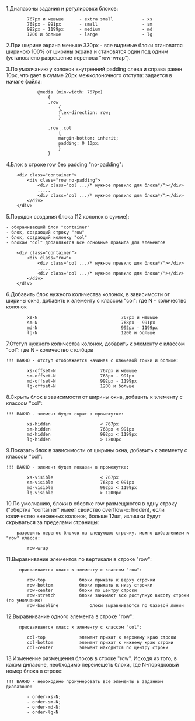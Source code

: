 ﻿1.Диапазоны задания и регулировки блоков:

			767px и мешьше		- extra small		    - xs
			768px - 991px		- small					- sm
			992px - 1199px		- medium				- md
			1200 и больше		- large					- lg

2.При ширине экрана меньше 330px - все видимые блоки становятся шириною 100% от ширины экрана и становятся один под одним (установлено разрешение переноса "row-wrap").

3.По умолчанию у колонок внутренний padding слева и справа равен 10px, что дает в сумме 20px межколоночного отступа:
	задается в начале файла:

				@media (min-width: 767px)
					{
					.row
						{
						flex-direction: row;
						}

					.row .col
						{
						margin-bottom: inherit;
						padding: 0 10px;
						}
					}

4.Блок в строке row без padding "no-padding":

		<div class="container">
			<div class="row no-padding">
				<div class="col .../* нужное правило для блока*/"></div>
				.....
				<div class="col .../* нужное правило для блока*/"></div>
			</div>
		</div>

5.Порядок создания блока (12 колонок в сумме):

	- оборачивающий блок "container"
	- блок, создающий строку "row"
	- блок, создающий колонку "col"
	- блокам "col" добавляются все основные правила для элементов

		<div class="container">
			<div class="row">
				<div class="col .../* нужное правило для блока*/"></div>
				.....
				<div class="col .../* нужное правило для блока*/"></div>
			</div>
		</div>

6.Добавить блок нужного количества колонок, в зависимости от ширины окна, добавить к элементу с классом "col":
	где N - количество колонок

			xs-N 								767px и мешьше
			sm-N 								768px - 991px
			md-N 								992px - 1199px
			lg-N 								1200 и больше

7.Отступ нужного количества колонок, добавить к элементу с классом "col":
	где N - количество столбцов

	!!! ВАЖНО - отступ отображается начиная с ключевой точки и больше:

			xs-offset-N 				767px и мешьше
			sm-offset-N 				768px - 991px
			md-offset-N 				992px - 1199px
			lg-offset-N 				1200 и больше

8.Скрыть блок в зависимости от ширины окна, добавить к элементу с классом "col":

	!!! ВАЖНО - элемент будет скрыт в промежутке:

			xs-hidden 					< 767px
			sm-hidden 					768px < 991px
			md-hidden 					992px < 1199px
			lg-hidden 					> 1200px

9.Показать блок в зависимости от ширины окна, добавить к элементу с классом "col":

	!!! ВАЖНО - элемент будет показан в промежутке:

			xs-visible 					< 767px
			sm-visible 					768px < 991px
			md-visible 					992px < 1199px
			lg-visible 					> 1200px

10.По умолчанию, блоки в обертке row размещаются в одну строку ("обертка "container" имеет свойство overflow-x: hidden),
если количество внесенных колонок, больше 12шт, излишки будут скрываться за пределами страницы:

		разрешить перенос блоков на следующюю строчку, можно добавлением к "row" класса:

			row-wrap

11.Выравнивание элементов по вертикали в строке "row":

		 присваивается класс к элементу с классом "row":

			row-top				блоки прижаты к верху строчки
			row-bottom			блоки прижаты к низу строчки
			row-center			блоки по центру строки
			row-stretch			блоки занимают всю доступную высоту строки (по умолчанию)
			row-baseline			блоки выравниваются по базовой линии

12.Выравнивание одного элемента в строке "row":

		 присваивается класс к элементу с классом "col":

			col-top				элемент прижат к верхнему краю строки
			col-bottom			элемент прижат к нижнему краю строки
			col-center			элемент находится по центру строки


13.Изменение размещения блоков в строке "row".
    Исходя из того, в каком дипазоне, необходимо перемещеть блоки, где N-порядковый номер блока в строке:

    !!! ВАЖНО - необходимо пронумеровать все элементы в заданном диапазоне:

            - order-xs-N;
            - order-sm-N;
            - order-md-N;
            - order-lg-N

